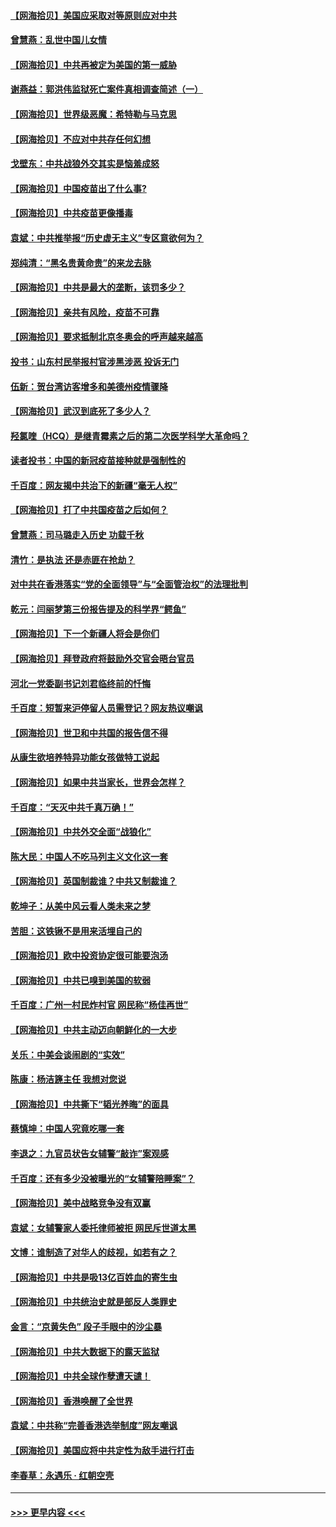 #### [【网海拾贝】美国应采取对等原则应对中共](../pages/nsc993/n12889176.md?t=04191951) 
#### [曾慧燕：乱世中国儿女情](../pages/nsc993/n12887931.md?t=04191951) 
#### [【网海拾贝】中共再被定为美国的第一威胁](../pages/nsc993/n12887580.md?t=04191951) 
#### [谢燕益：郭洪伟监狱死亡案件真相调查简述（一）](../pages/nsc993/n12885648.md?t=04191951) 
#### [【网海拾贝】世界级恶魔：希特勒与马克思](../pages/nsc993/n12884062.md?t=04191951) 
#### [【网海拾贝】不应对中共存任何幻想](../pages/nsc993/n12881460.md?t=04191951) 
#### [戈壁东：中共战狼外交其实是恼羞成怒](../pages/nsc993/n12880392.md?t=04191951) 
#### [【网海拾贝】中国疫苗出了什么事?](../pages/nsc993/n12879124.md?t=04191951) 
#### [【网海拾贝】中共疫苗更像播毒](../pages/nsc993/n12876631.md?t=04191951) 
#### [袁斌：中共推举报“历史虚无主义”专区意欲何为？](../pages/nsc993/n12876530.md?t=04191951) 
#### [郑纯清：“黑名贵黄命贵”的来龙去脉](../pages/nsc993/n12875589.md?t=04191951) 
#### [【网海拾贝】中共是最大的垄断，该罚多少？](../pages/nsc993/n12874006.md?t=04191951) 
#### [【网海拾贝】亲共有风险，疫苗不可靠](../pages/nsc993/n12872224.md?t=04191951) 
#### [【网海拾贝】要求抵制北京冬奥会的呼声越来越高](../pages/nsc993/n12868962.md?t=04191951) 
#### [投书：山东村民举报村官涉黑涉恶 投诉无门](../pages/nsc993/n12869726.md?t=04191951) 
#### [伍新：贺台湾访客增多和美德州疫情骤降](../pages/nsc993/n12865651.md?t=04191951) 
#### [【网海拾贝】武汉到底死了多少人？](../pages/nsc993/n12863707.md?t=04191951) 
#### [羟氯喹（HCQ）是继青霉素之后的第二次医学科学大革命吗？](../pages/nsc993/n12638564.md?t=04191951) 
#### [读者投书：中国的新冠疫苗接种就是强制性的](../pages/nsc993/n12859932.md?t=04191951) 
#### [千百度：网友揭中共治下的新疆“毫无人权”](../pages/nsc993/n12858385.md?t=04191951) 
#### [【网海拾贝】打了中共国疫苗之后如何？](../pages/nsc993/n12857866.md?t=04191951) 
#### [曾慧燕：司马璐走入历史 功载千秋](../pages/nsc993/n12856996.md?t=04191951) 
#### [清竹：是执法 还是赤匪在抢劫？](../pages/nsc993/n12856952.md?t=04191951) 
#### [对中共在香港落实“党的全面领导”与“全面管治权”的法理批判](../pages/nsc993/n12856929.md?t=04191951) 
#### [乾元：闫丽梦第三份报告提及的科学界“鳄鱼”](../pages/nsc993/n12855985.md?t=04191951) 
#### [【网海拾贝】下一个新疆人将会是你们](../pages/nsc993/n12855864.md?t=04191951) 
#### [【网海拾贝】拜登政府将鼓励外交官会晤台官员](../pages/nsc993/n12853615.md?t=04191951) 
#### [河北一党委副书记刘君临终前的忏悔](../pages/nsc993/n12849420.md?t=04191951) 
#### [千百度：短暂来沪停留人员需登记？网友热议嘲讽](../pages/nsc993/n12853497.md?t=04191951) 
#### [【网海拾贝】世卫和中共国的报告信不得](../pages/nsc993/n12850902.md?t=04191951) 
#### [从康生欲培养特异功能女孩做特工说起](../pages/nsc993/n12849289.md?t=04191951) 
#### [【网海拾贝】如果中共当家长，世界会怎样？](../pages/nsc993/n12848436.md?t=04191951) 
#### [千百度：“天灭中共千真万确！”](../pages/nsc993/n12845659.md?t=04191951) 
#### [【网海拾贝】中共外交全面“战狼化”](../pages/nsc993/n12845607.md?t=04191951) 
#### [陈大民：中国人不吃马列主义文化这一套](../pages/nsc993/n12842496.md?t=04191951) 
#### [【网海拾贝】英国制裁谁？中共又制裁谁？](../pages/nsc993/n12840909.md?t=04191951) 
#### [乾坤子：从美中风云看人类未来之梦](../pages/nsc993/n12840590.md?t=04191951) 
#### [苦胆：这铁锹不是用来活埋自己的](../pages/nsc993/n12839512.md?t=04191951) 
#### [【网海拾贝】欧中投资协定很可能要泡汤](../pages/nsc993/n12835122.md?t=04191951) 
#### [【网海拾贝】中共已嗅到美国的软弱](../pages/nsc993/n12832411.md?t=04191951) 
#### [千百度：广州一村民炸村官 网民称“杨佳再世”](../pages/nsc993/n12832380.md?t=04191951) 
#### [【网海拾贝】中共主动迈向朝鲜化的一大步](../pages/nsc993/n12829887.md?t=04191951) 
#### [关乐：中美会谈闹剧的“实效”](../pages/nsc993/n12826698.md?t=04191951) 
#### [陈康：杨洁篪主任  我想对您说](../pages/nsc993/n12826609.md?t=04191951) 
#### [【网海拾贝】中共撕下“韬光养晦”的面具](../pages/nsc993/n12826459.md?t=04191951) 
#### [蔡慎坤：中国人究竟吃哪一套](../pages/nsc993/n12826010.md?t=04191951) 
#### [李退之：九官员状告女辅警“敲诈”案观感](../pages/nsc993/n12823984.md?t=04191951) 
#### [千百度：还有多少没被曝光的“女辅警陪睡案”？](../pages/nsc993/n12822136.md?t=04191951) 
#### [【网海拾贝】美中战略竞争没有双赢](../pages/nsc993/n12822105.md?t=04191951) 
#### [袁斌：女辅警家人委托律师被拒 网民斥世道太黑](../pages/nsc993/n12822004.md?t=04191951) 
#### [文博：谁制造了对华人的歧视，如若有之？](../pages/nsc993/n12821635.md?t=04191951) 
#### [【网海拾贝】中共是吸13亿百姓血的寄生虫](../pages/nsc993/n12819191.md?t=04191951) 
#### [【网海拾贝】中共统治史就是部反人类罪史](../pages/nsc993/n12816738.md?t=04191951) 
#### [金言：“京黄失色” 段子手眼中的沙尘暴](../pages/nsc993/n12815700.md?t=04191951) 
#### [【网海拾贝】中共大数据下的露天监狱](../pages/nsc993/n12811075.md?t=04191951) 
#### [【网海拾贝】中共全球作孽遭天谴！](../pages/nsc993/n12810258.md?t=04191951) 
#### [【网海拾贝】香港唤醒了全世界](../pages/nsc993/n12809100.md?t=04191951) 
#### [袁斌：中共称“完善香港选举制度”网友嘲讽](../pages/nsc993/n12808994.md?t=04191951) 
#### [【网海拾贝】美国应将中共定性为敌手进行打击](../pages/nsc993/n12806870.md?t=04191951) 
#### [李春草：永遇乐 · 红朝空壳](../pages/nsc993/n12805365.md?t=04191951) 

----
#### [ >>> 更早内容 <<< ](../indexes/nsc993-earlier.md)
